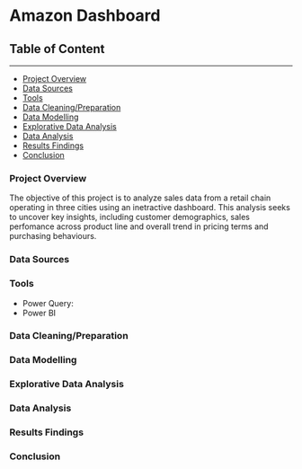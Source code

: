 # Amazon Dashboard

## Table of Content 
---
  - [Project Overview](#project-overview)
  - [Data Sources](#data-sources)
  - [Tools](tools)
  - [Data Cleaning/Preparation](data-cleaning/preparation)
  - [Data Modelling](data-modelling)
  - [Explorative Data Analysis](explorative-data-analysis)
  - [Data Analysis](data-analysis)
  - [Results Findings](#results-findings)
  - [Conclusion](#conclusion)
     
### Project Overview 
The objective of this project is to analyze sales data from a retail chain operating in three cities using an inetractive dashboard. This analysis seeks to uncover key insights, including customer demographics, sales perfomance across product line and overall trend in pricing terms and purchasing behaviours.

### Data Sources

### Tools
- Power Query:
- Power BI
### Data Cleaning/Preparation

### Data Modelling

### Explorative Data Analysis

### Data Analysis

### Results Findings

### Conclusion
